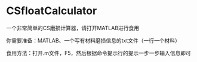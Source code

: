 # CSfloatCalculator
一个非常简单的CS磨损计算器，请打开MATLAB进行食用

你需要准备：MATLAB、一个写有材料磨损信息的txt文件（一行一个材料）

食用方法：打开.m文件，F5，然后根据命令提示行的提示一步一步输入信息即可
